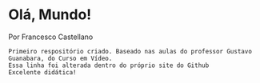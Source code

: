 # Olá, Mundo!
Por Francesco Castellano
    
    Primeiro respositório criado. Baseado nas aulas do professor Gustavo Guanabara, do Curso em Vídeo.
    Essa linha foi alterada dentro do próprio site do Github
    Excelente didática!
    
